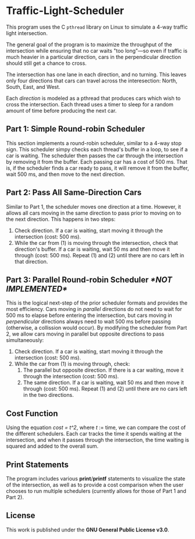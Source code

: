 # Traffic-Light-Scheduler

This program uses the C `pthread` library on Linux to simulate a 4-way traffic light intersection.

The general goal of the program is to maximize the throughput of the intersection while ensuring that no car waits "too long"—so even if traffic is much heavier in a particular direction, cars in the perpendicular direction should still get a chance to cross. 

The intersection has one lane in each direction, and no turning. This leaves only four directions that cars can travel across the interesection: North, South, East, and West.

Each *direction* is modeled as a pthread that produces cars which wish to cross the intersection. Each thread uses a timer to sleep for a random amount of time before producing the next car. 

## Part 1: Simple Round-robin Scheduler

This section implements a round-robin scheduler, similar to a 4-way stop sign. This scheduler simpy checks each thread's buffer in a loop, to see if a car is waiting. The scheduler then passes the car through the intersection by removing it from the buffer. Each passing car has a cost of 500 ms. That is, if the scheduler finds a car ready to pass, it will remove it from the buffer, wait 500 ms, and then move to the next direction.

## Part 2: Pass All Same-Direction Cars

Similar to Part 1, the scheduler moves one direction at a time. However, it allows all cars moving in the same direction to pass prior to moving on to the next direction. This happens in two steps:

1. Check direction. If a car is waiting, start moving it through the intersection (cost: 500 ms).
2. While the car from (1) is moving through the intersection, check that direction's buffer. If a car is waiting, wait 50 ms and then move it through (cost: 500 ms). Repeat (1) and (2) until there are no cars left in that direction. 

## Part 3: Parallel Round-robin Scheduler ***\*NOT IMPLEMENTED\****

This is the logical next-step of the prior scheduler formats and provides the most efficiency. Cars moving in *parallel* directions do not need to wait for 500 ms to elapse before entering the intersection, but cars moving in *perpendicular* directions always need to wait 500 ms before passing (otherwise, a collission would occur). By modifying the scheduler from Part 2, we allow cars moving in parallel but opposite directions to pass simultaneously:

1. Check direction. If a car is waiting, start moving it through the intersection (cost: 500 ms).
2. While the car from (1) is moving through, check:
    1. The parallel but opposite direction. If there is a car waiting, move it through the intersection (cost: 500 ms). 
    2. The same direction. If a car is waiting, wait 50 ms and then move it through (cost: 500 ms). Repeat (1) and (2) until there are no cars left in the two directions.
  
## Cost Function

Using the equation *cost = t^2*, where *t* := time, we can compare the cost of the different schedulers. Each car tracks the time it spends waiting at the intersection, and when it passes through the intersection, the time waiting is squared and added to the overall sum. 

## Print Statements

The program includes various **print**/**printf** statements to visualize the state of the intersection, as well as to provide a cost comparison when the user chooses to run multiple schedulers (currently allows for those of Part 1 and Part 2). 

## License

This work is published under the **GNU General Public License v3.0**.
